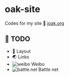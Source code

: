 oak-site
===============

Codes for my site :deciduous_tree: [joak.org](http://joak.org) 

## :dog: TODO

*  :newspaper: Layout
*  :earth_asia: Links
*  ![weibo](http://weibo.com/favicon.ico) Weibo
*  ![battle.net](http://battle.net/favicon.ico) Battle net
